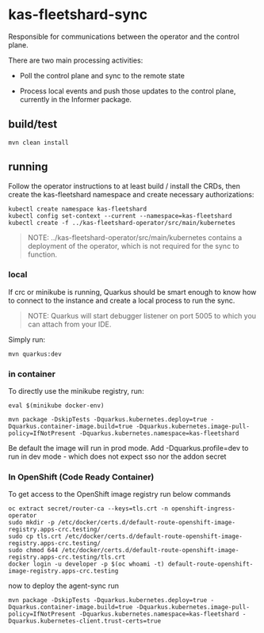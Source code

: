 # kas-fleetshard-sync

Responsible for communications between the operator and the control plane.

There are two main processing activities:

- Poll the control plane and sync to the remote state

- Process local events and push those updates to the control plane, currently in the Informer package.

## build/test

```shell
mvn clean install
```

## running

Follow the operator instructions to at least build / install the CRDs, then create the kas-fleetshard namespace and create necessary authorizations:

```shell
kubectl create namespace kas-fleetshard
kubectl config set-context --current --namespace=kas-fleetshard
kubectl create -f ../kas-fleetshard-operator/src/main/kubernetes
```

> NOTE: ../kas-fleetshard-operator/src/main/kubernetes contains a deployment of the operator, which is not required for the sync to function.

### local

If crc or minikube is running, Quarkus should be smart enough to know how to connect to the instance and create a local process to run the sync.  

> NOTE: Quarkus will start debugger listener on port 5005 to which you can attach from your IDE.

Simply run:

```shell
mvn quarkus:dev
```

### in container

To directly use the minikube registry, run:

```shell
eval $(minikube docker-env)

mvn package -DskipTests -Dquarkus.kubernetes.deploy=true -Dquarkus.container-image.build=true -Dquarkus.kubernetes.image-pull-policy=IfNotPresent -Dquarkus.kubernetes.namespace=kas-fleetshard
```

Be default the image will run in prod mode.  Add -Dquarkus.profile=dev to run in dev mode - which does not expect sso nor the addon secret

### In OpenShift (Code Ready Container)

To get access to the OpenShift image registry run below commands

```shell
oc extract secret/router-ca --keys=tls.crt -n openshift-ingress-operator
sudo mkdir -p /etc/docker/certs.d/default-route-openshift-image-registry.apps-crc.testing/ 
sudo cp tls.crt /etc/docker/certs.d/default-route-openshift-image-registry.apps-crc.testing/
sudo chmod 644 /etc/docker/certs.d/default-route-openshift-image-registry.apps-crc.testing/tls.crt
docker login -u developer -p $(oc whoami -t) default-route-openshift-image-registry.apps-crc.testing
```

now to deploy the agent-sync run

```shell
mvn package -DskipTests -Dquarkus.kubernetes.deploy=true -Dquarkus.container-image.build=true -Dquarkus.kubernetes.image-pull-policy=IfNotPresent -Dquarkus.kubernetes.namespace=kas-fleetshard -Dquarkus.kubernetes-client.trust-certs=true
```
